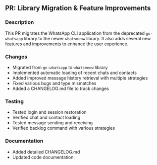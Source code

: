 ## PR: Library Migration & Feature Improvements

### Description
This PR migrates the WhatsApp CLI application from the deprecated `go-whatsapp` library to the newer `whatsmeow` library. It also adds several new features and improvements to enhance the user experience.

### Changes
- Migrated from `go-whatsapp` to `whatsmeow` library
- Implemented automatic loading of recent chats and contacts
- Added improved message history retrieval with multiple strategies
- Fixed various bugs and type mismatches
- Added a CHANGELOG.md file to track changes

### Testing
- Tested login and session restoration
- Verified chat and contact loading
- Tested message sending and receiving
- Verified backlog command with various strategies

### Documentation
- Added detailed CHANGELOG.md
- Updated code documentation 

